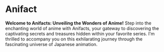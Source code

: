 # Anifact
**Welcome to Anifacts: Unveiling the Wonders of Anime!**  Step into the enchanting world of anime with Anifacts, your gateway to discovering the captivating secrets and treasures hidden within your favorite series. I'm thrilled to accompany you on this exhilarating journey through the fascinating universe of Japanese animation.
